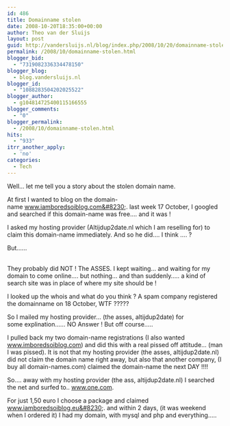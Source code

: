 ```yaml
---
id: 486
title: Domainname stolen
date: 2008-10-20T18:35:00+00:00
author: Theo van der Sluijs
layout: post
guid: http://vandersluijs.nl/blog/index.php/2008/10/20/domainname-stolen/
permalink: /2008/10/domainname-stolen.html
blogger_bid:
  - "7319082336334478150"
blogger_blog:
  - blog.vandersluijs.nl
blogger_id:
  - "1088283504202025522"
blogger_author:
  - g104814725400115166555
blogger_comments:
  - "0"
blogger_permalink:
  - /2008/10/domainname-stolen.html
hits:
  - "933"
itrr_another_apply:
  - 'no'
categories:
  - Tech
---
```

Well&#8230; let me tell you a story about the stolen domain name.

At first I wanted to blog on the domain-name www.iamboredsoiblog.com&#8230;. last week 17 October, I googled and searched if this domain-name was free&#8230;. and it was !

I asked my hosting provider (Altijdup2date.nl which I am reselling for) to claim this domain-name immediately. And so he did&#8230;. I think &#8230;. ?

But&#8230;&#8230; 

<a name="more"></a>  
They probably did NOT ! The ASSES. I kept waiting&#8230; and waiting for my domain to come online&#8230;. but nothing&#8230; and than suddenly&#8230;.. a kind of search site was in place of where my site should be !

I looked up the whois and what do you think ? A spam company registered the domainname on 18 October, WTF ?????

So I mailed my hosting provider&#8230; (the asses, altijdup2date) for some explination&#8230;&#8230; NO Answer ! But off course&#8230;..

I pulled back my two domain-name registrations (I also wanted www.imboredsoiblog.com) and did this with a real pissed off attitude&#8230; (man I was pissed). It is not that my hosting provider (the asses, altijdup2date.nl) did not claim the domain name right away, but also that another company, (I buy all domain-names.com) claimed the domain-name the next DAY !!!!

So&#8230;. away with my hosting provider (the ass, altijdup2date.nl) I searched the net and surfed to.. www.one.com.

For just 1,50 euro I choose a package and claimed www.iamboredsoiblog.eu&#8230;. and within 2 days, (it was weekend when I ordered it) I had my domain, with mysql and php and everything&#8230;..